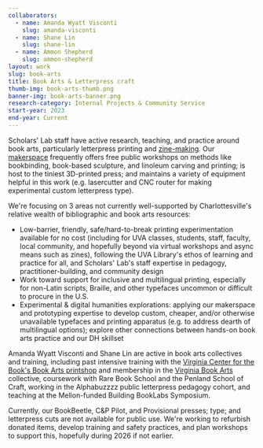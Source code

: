 ```yaml
---
collaborators: 
  - name: Amanda Wyatt Visconti
    slug: amanda-visconti
  - name: Shane Lin
    slug: shane-lin
  - name: Ammon Shepherd
    slug: ammon-shepherd
layout: work
slug: book-arts
title: Book Arts & Letterpress craft
thumb-img: book-arts-thumb.png
banner-img: book-arts-banner.png
research-category: Internal Projects & Community Service
start-year: 2023
end-year: Current
---
```


Scholars' Lab staff have active research, teaching, and practice around book arts, particularly letterpress printing and [zine-making](/work/zine-bakery). Our [makerspace](/makerspace) frequently offers free public workshops on methods like bookbinding, book-based sculpture, and linoleum carving and printing; is host to the tiniest 3D-printed press; and maintains a variety of equipment helpful in this work (e.g. lasercutter and CNC router for making experimental custom letterpress type).

We're focusing on 3 areas not currently well-supported by Charlottesville's relative wealth of bibliographic and book arts resources:  
* Low-barrier, friendly, safe/hard-to-break printing experimentation available for no cost (including for UVA classes, students, staff, faculty, local community, and hopefully beyond via virtual workshops and async means such as zines), following the UVA Library's ethos of learning and practice for all, and Scholars' Lab's staff expertise in pedagogy, practitioner-building, and community design  
* Work toward support for inclusive and multilingual printing, especially for non-Latin scripts, Braille, and other typefaces uncommon or difficult to procure in the U.S.  
* Experimental & digital humanities explorations: applying our makerspace and prototyping expertise to develop custom, cheaper, and/or otherwise unavailable typefaces and printing apparatus (e.g. to address dearth of multilingual options); explore other connections between hands-on book arts practice and our DH skillset  

Amanda Wyatt Visconti and Shane Lin are active in book arts collectives and training, including past intensive training with the [Virginia Center for the Book's Book Arts printshop](https://www.vabook.org/book-arts/) and membership in the [Virginia Book Arts](https://bsky.app/profile/virginiabookarts.bsky.social) collective, coursework with Rare Book School and the Penland School of Craft, working in the Alphabuzzzz public letterpress pedagogy cohort, and teaching at the Mellon-funded Building BookLabs Symposium.

Currently, our BookBeetle, C&P Pilot, and Provisional presses; type; and letterpress cuts are not available for public use. We're working to refurbish donated items, develop training and safety practices, and plan workshops to support this, hopefully during 2026 if not earlier.